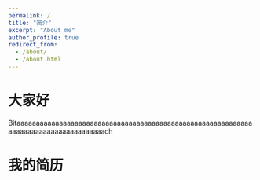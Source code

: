 ```yaml
---
permalink: /
title: "简介"
excerpt: "About me"
author_profile: true
redirect_from: 
  - /about/
  - /about.html
---
```


大家好
======
Bitaaaaaaaaaaaaaaaaaaaaaaaaaaaaaaaaaaaaaaaaaaaaaaaaaaaaaaaaaaaaaaaaaaaaaaaaaaaaaaaaaaaaaach

我的简历
======

<img src="https://zhaosec.github.io/zhaosec/files/Haoquanzhao png.png" class="img-responsive" alt="">





